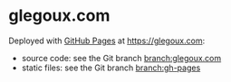 # glegoux.com

Deployed with [GitHub Pages](https://pages.github.com/) at https://glegoux.com:
- source code: see the Git branch [branch:glegoux.com](https://github.com/glegoux/jekyll-tech-blog/tree/glegoux.com) 
- static files: see the Git branch [branch:gh-pages](https://github.com/glegoux/jekyll-tech-blog/tree/gh-pages) 
